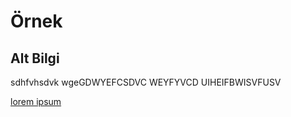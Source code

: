 # Örnek

## Alt Bilgi
sdhfvhsdvk wgeGDWYEFCSDVC
WEYFYVCD UIHEIFBWISVFUSV

[lorem ipsum](http://google.com)
